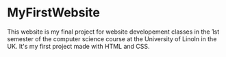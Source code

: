 # MyFirstWebsite
This website is my final project for website developement classes in the 1st semester of the computer science course at the University of Linoln in the UK. It's my first project made with HTML and CSS. 

